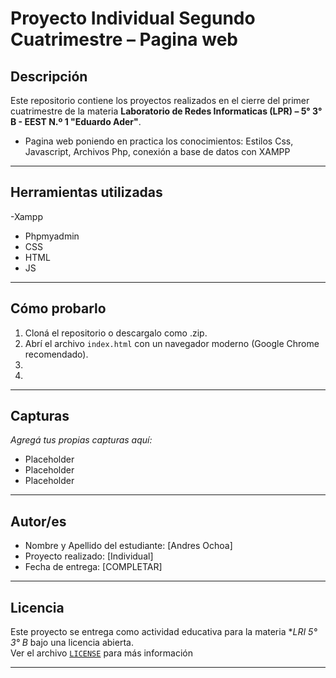 ﻿#  Proyecto Individual  Segundo Cuatrimestre – Pagina web


##  Descripción


Este repositorio contiene los proyectos realizados en el cierre del primer cuatrimestre de la materia **Laboratorio de Redes Informaticas (LPR) – 5° 3° B - EEST N.º 1 "Eduardo Ader"**.


- Pagina web poniendo en practica los conocimientos: Estilos Css, Javascript, Archivos Php, conexión a base de datos con XAMPP


---


##  Herramientas utilizadas

-Xampp
- Phpmyadmin
- CSS
- HTML
- JS


---


##  Cómo probarlo


1. Cloná el repositorio o descargalo como .zip.
2. Abrí el archivo `index.html` con un navegador moderno (Google Chrome recomendado).
3.
4. 


---


##  Capturas


_Agregá tus propias capturas aquí:_


-  Placeholder
-  Placeholder
-  Placeholder


---


##  Autor/es


- Nombre y Apellido del estudiante: [Andres Ochoa]
- Proyecto realizado: [Individual]
- Fecha de entrega: [COMPLETAR]


---


##  Licencia


Este proyecto se entrega como actividad educativa para la materia **LRI 5° 3° B* bajo una licencia abierta.  
Ver el archivo [`LICENSE`](LICENSE) para más información


---